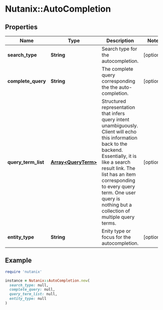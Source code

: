 # Nutanix::AutoCompletion

## Properties

| Name | Type | Description | Notes |
| ---- | ---- | ----------- | ----- |
| **search_type** | **String** | Search type for the autocompletion.  | [optional] |
| **complete_query** | **String** | The complete query corresponding the the auto-completion. | [optional] |
| **query_term_list** | [**Array&lt;QueryTerm&gt;**](QueryTerm.md) | Structured representation that infers query intent unambiguously. Client will echo this information back to the backend. Essentially, it is like a search result link. The list has an item corresponding to every query term. One user query is nothing but a collection of multiple query terms.  | [optional] |
| **entity_type** | **String** | Enity type or focus for the autocompletion. | [optional] |

## Example

```ruby
require 'nutanix'

instance = Nutanix::AutoCompletion.new(
  search_type: null,
  complete_query: null,
  query_term_list: null,
  entity_type: null
)
```

